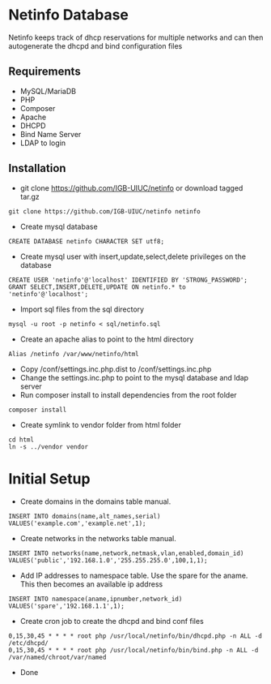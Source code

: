 # Netinfo Database

Netinfo keeps track of dhcp reservations for multiple networks and can then autogenerate the dhcpd and bind configuration files

## Requirements
* MySQL/MariaDB
* PHP
* Composer
* Apache
* DHCPD
* Bind Name Server
* LDAP to login

## Installation
* git clone https://github.com/IGB-UIUC/netinfo or download tagged tar.gz
```
git clone https://github.com/IGB-UIUC/netinfo netinfo
```
* Create mysql database
```
CREATE DATABASE netinfo CHARACTER SET utf8;
```
* Create mysql user with insert,update,select,delete privileges on the database
```
CREATE USER 'netinfo'@'localhost' IDENTIFIED BY 'STRONG_PASSWORD';
GRANT SELECT,INSERT,DELETE,UPDATE ON netinfo.* to 'netinfo'@'localhost';
```
* Import sql files from the sql directory
```
mysql -u root -p netinfo < sql/netinfo.sql
```
* Create an apache alias to point to the html directory
```
Alias /netinfo /var/www/netinfo/html
```
* Copy /conf/settings.inc.php.dist to /conf/settings.inc.php
* Change the settings.inc.php to point to the mysql database and ldap server
* Run composer install to install dependencies from the root folder
```
composer install
```
* Create symlink to vendor folder from html folder
```
cd html
ln -s ../vendor vendor
```

# Initial Setup
* Create domains in the domains table manual.
```
INSERT INTO domains(name,alt_names,serial) VALUES('example.com','example.net',1);
```
* Create networks in the networks table manual.
```
INSERT INTO networks(name,network,netmask,vlan,enabled,domain_id) VALUES('public','192.168.1.0','255.255.255.0',100,1,1);
```
* Add IP addresses to namespace table.  Use the spare for the aname.  This then becomes an available ip address
```
INSERT INTO namespace(aname,ipnumber,network_id) VALUES('spare','192.168.1.1',1);
```
* Create cron job to create the dhcpd and bind conf files
```
0,15,30,45 * * * * root php /usr/local/netinfo/bin/dhcpd.php -n ALL -d /etc/dhcpd/
0,15,30,45 * * * * root php /usr/local/netinfo/bin/bind.php -n ALL -d /var/named/chroot/var/named
```
* Done



